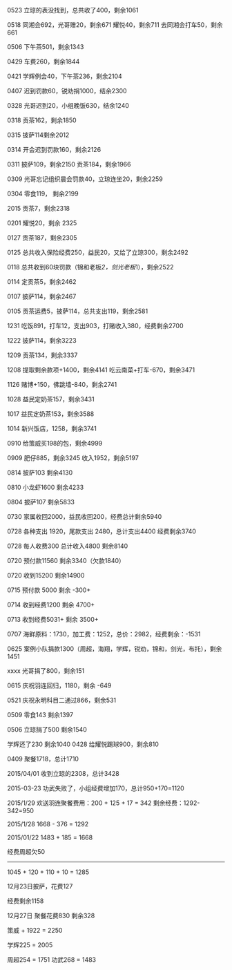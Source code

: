  
0523
立琼的表没找到，总共收了400，剩余1061

0518
同湘会692，光哥赠20，剩余671
耀悦40，剩余711
去同湘会打车50，剩余661

0506
下午茶501，剩余1343

0429
车费260，剩余1844

0421
学辉例会40，下午茶236，剩余2104

0407
迟到罚款60，锐劝捐1000，结余2300

0328
光哥迟到20，小组晚饭630，结余1240

0318
贡茶162，剩余1850

0315
披萨114剩余2012

0314
开会迟到罚款160，剩余2126

0311
披萨109，剩余2150
贡茶184，剩余1966

0309
光哥忘记组织晨会罚款40，立琼连坐20，剩余2259

0304
零食119， 剩余2199

2015
贡茶7，剩余2318

0201
耀悦20，剩余 2325

0127
贡茶187，剩余2305

0125
总共收入保险经费250，益民20，又给了立琼300，剩余2492

0118
总共收到60块罚款（锦和老板*2，剑光老板*1），剩余2522

0114
定贡茶5，剩余2462

0107
披萨114，剩余2467

0105
贡茶运费5，披萨114，总共支出119，剩余2581

1231
吃饭891，打车12，支出903，打赌收入380，经费剩余2700

1222
披萨114，剩余3223

1209
贡茶134，剩余3337

1208
提取剩余款项+1400，剩余4141
吃云南菜+打车-670，剩余3471

1126
赌博+150，佛跳墙-840，剩余2741

1028
益民定奶茶157，剩余3431

1017
益民定奶茶153，剩余3588

1014
新兴饭店，1258，剩余3741

0910
给策威买198的包，剩余4999

0909
肥仔885，剩余3245
收入1952，剩余5197

0814
披萨103 剩余4130

0810
小龙虾1600 剩余4233

0804
披萨107 剩余5833


0730
家属收回2000，益民收回200，经费总计剩余5940

0728
各种支出 1920，尾款支出 2480，总计支出4400
经费剩余3740

0728
每人收费300 总计收入4800
剩余8140

0720
预付款11560
剩余3340（欠款1840）

0720
收到15200
剩余14900

0715 预付款 5000
剩余 -300+

0714 收到经费1200
剩余 4700+

0713 收到经费5031+
剩余 3500+

0707
海鲜原料：1730，加工费：1252，总价：2982，经费剩余：-1531

0625
案例小队捐款1300（周超，海翔，学辉，锐劝，锦和，剑光，布托），剩余1451

xxxx
光哥捐了800，剩余151

0615 
庆祝羽连回归，1180，剩余 -649

0521
庆祝永明科目二通过866，剩余531

0509
零食143 剩余1397


0506
立琼捐了500 剩余1540

学辉还了230 剩余1040
0428
给耀悦踢球900，剩余810

0409
聚餐1718，总计1710

2015/04/01
收到立琼的2308，总计3428

2015-03-23
功武失败了，小组经费增加170，总计950+170=1120

2015/1/29
欢送羽连聚餐费用：200 + 125 + 17 = 342
剩余经费：1292-342=950

2015/1/28
1668 - 376 = 1292

2015/01/22
1483 + 185 = 1668

经费周超欠50

------------------------------
1045 + 120 + 110 + 10 = 1285

12月23日披萨，花费127

经费剩余1158

12月27日 聚餐花费830 剩余328


策威 + 1922 = 2250

学辉225 = 2005

周超254 = 1751
功武268 = 1483

